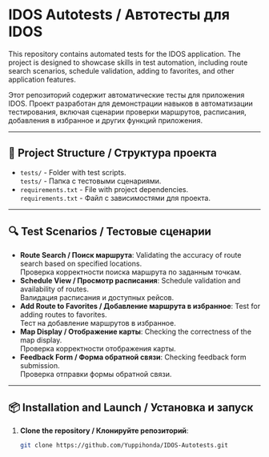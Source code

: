 # IDOS Autotests / Автотесты для IDOS

This repository contains automated tests for the IDOS application. The project is designed to showcase skills in test automation, including route search scenarios, schedule validation, adding to favorites, and other application features.

Этот репозиторий содержит автоматические тесты для приложения IDOS. Проект разработан для демонстрации навыков в автоматизации тестирования, включая сценарии проверки маршрутов, расписания, добавления в избранное и других функций приложения.

---

## 📂 Project Structure / Структура проекта

- `tests/` - Folder with test scripts.  
  `tests/` - Папка с тестовыми сценариями.
- `requirements.txt` - File with project dependencies.  
  `requirements.txt` - Файл с зависимостями для проекта.

---

## 🔍 Test Scenarios / Тестовые сценарии

- **Route Search / Поиск маршрута**: Validating the accuracy of route search based on specified locations.  
  Проверка корректности поиска маршрута по заданным точкам.
- **Schedule View / Просмотр расписания**: Schedule validation and availability of routes.  
  Валидация расписания и доступных рейсов.
- **Add Route to Favorites / Добавление маршрута в избранное**: Test for adding routes to favorites.  
  Тест на добавление маршрутов в избранное.
- **Map Display / Отображение карты**: Checking the correctness of the map display.  
  Проверка корректности отображения карты.
- **Feedback Form / Форма обратной связи**: Checking feedback form submission.  
  Проверка отправки формы обратной связи.

---

## 📦 Installation and Launch / Установка и запуск

1. **Clone the repository / Клонируйте репозиторий**:
   ```bash
   git clone https://github.com/Yuppihonda/IDOS-Autotests.git
